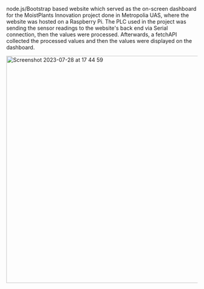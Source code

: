 node.js/Bootstrap based website which served as the on-screen dashboard for the MoistPlants Innovation project done in Metropolia UAS, where the website was hosted on a Raspberry Pi. The PLC used in the project was sending the sensor readings to the website's back end via Serial connection, then the values were processed. Afterwards, a fetchAPI collected the processed values and then the values were displayed on the dashboard.

<img width="600" alt="Screenshot 2023-07-28 at 17 44 59" src="https://github.com/embedded-sergey/innoproject-rasppi/assets/76912739/60d7f2b2-42e9-42c2-94cc-1b04ba311d91">
